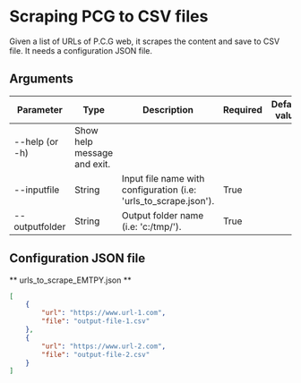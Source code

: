 # Scraping PCG to CSV files

Given a list of URLs of P.C.G web, it scrapes the content and save to CSV file. It needs a configuration JSON file.

## Arguments

| Parameter      | Type                        | Description                                                      | Required | Default value |
|----------------|-----------------------------|------------------------------------------------------------------|----------|---------------|
| --help (or -h) | Show help message and exit. |                                                                  |          |               |
| --inputfile    | String                      | Input file name with configuration (i.e: 'urls_to_scrape.json'). | True     |               |
| --outputfolder | String                      | Output folder name (i.e: 'c:/tmp/').                             | True     |               |

## Configuration JSON file

** urls_to_scrape_EMTPY.json **

```JSON
[
    {
        "url": "https://www.url-1.com",
        "file": "output-file-1.csv"
    },
    {
        "url": "https://www.url-2.com",
        "file": "output-file-2.csv"
    }
]
```
